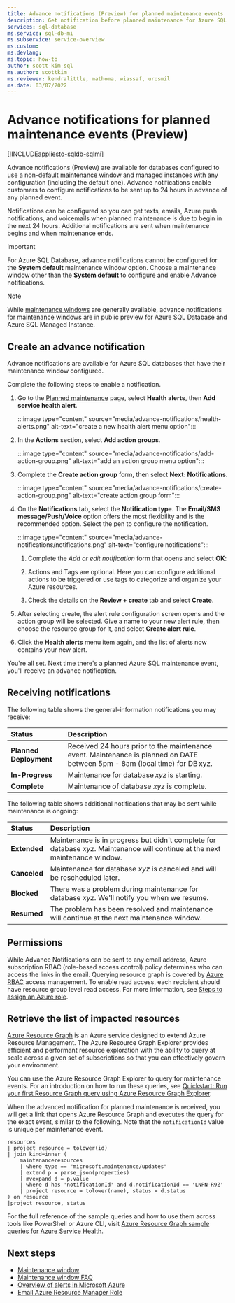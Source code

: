 ```yaml
---
title: Advance notifications (Preview) for planned maintenance events
description: Get notification before planned maintenance for Azure SQL Database.
services: sql-database
ms.service: sql-db-mi
ms.subservice: service-overview
ms.custom: 
ms.devlang: 
ms.topic: how-to
author: scott-kim-sql
ms.author: scottkim
ms.reviewer: kendralittle, mathoma, wiassaf, urosmil
ms.date: 03/07/2022
---
```

# Advance notifications for planned maintenance events (Preview)
[!INCLUDE[appliesto-sqldb-sqlmi](../includes/appliesto-sqldb-sqlmi.md)]

Advance notifications (Preview) are available for databases configured to use a non-default [maintenance window](maintenance-window.md) and managed instances with any configuration (including the default one). Advance notifications enable customers to configure notifications to be sent up to 24 hours in advance of any planned event. 

Notifications can be configured so you can get texts, emails, Azure push notifications, and voicemails when planned maintenance is due to begin in the next 24 hours. Additional notifications are sent when maintenance begins and when maintenance ends.

> [!IMPORTANT]
> For Azure SQL Database, advance notifications cannot be configured for the **System default** maintenance window option. Choose a maintenance window other than the **System default** to configure and enable Advance notifications.

> [!NOTE]
> While [maintenance windows](maintenance-window.md) are generally available, advance notifications for maintenance windows are in public preview for Azure SQL Database and Azure SQL Managed Instance.

## Create an advance notification

Advance notifications are available for Azure SQL databases that have their maintenance window configured. 

Complete the following steps to enable a notification.  

1. Go to the [Planned maintenance](https://portal.azure.com/#blade/Microsoft_Azure_Health/AzureHealthBrowseBlade/plannedMaintenance) page, select **Health alerts**, then **Add service health alert**.

    :::image type="content" source="media/advance-notifications/health-alerts.png" alt-text="create a new health alert menu option":::

2. In the **Actions** section, select **Add action groups**. 

    :::image type="content" source="media/advance-notifications/add-action-group.png" alt-text="add an action group menu option":::

3. Complete the **Create action group** form, then select **Next: Notifications**.  

    :::image type="content" source="media/advance-notifications/create-action-group.png" alt-text="create action group form":::

1. On the **Notifications** tab, select the **Notification type**. The **Email/SMS message/Push/Voice** option offers the most flexibility and is the recommended option. Select the pen to configure the notification.  

    :::image type="content" source="media/advance-notifications/notifications.png" alt-text="configure notifications":::

   1. Complete the *Add or edit notification* form that opens and select **OK**: 

   2. Actions and Tags are optional. Here you can configure additional actions to be triggered or use tags to categorize and organize your Azure resources. 

   4. Check the details on the **Review + create** tab and select **Create**. 

7. After selecting create, the alert rule configuration screen opens and the action group will be selected. Give a name to your new alert rule, then choose the resource group for it, and select **Create alert rule**. 

8. Click the **Health alerts** menu item again, and the list of alerts now contains your new alert. 


You're all set. Next time there's a planned Azure SQL maintenance event, you'll receive an advance notification.

## Receiving notifications

The following table shows the general-information notifications you may receive: 

|Status|Description|
|:---|:---|
|**Planned Deployment**| Received 24 hours prior to the maintenance event. Maintenance is planned on DATE between 5pm - 8am (local time) for DB xyz.|
|**In-Progress** | Maintenance for database *xyz* is starting.| 
|**Complete** | Maintenance of database *xyz* is complete. |

The following table shows additional notifications that may be sent while maintenance is ongoing: 

|Status|Description|
|:---|:---|
|**Extended** | Maintenance is in progress but didn't complete for database *xyz*. Maintenance will continue at the next maintenance window.| 
|**Canceled**| Maintenance for database *xyz* is canceled and will be rescheduled later. |
|**Blocked**|There was a problem during maintenance for database *xyz*. We'll notify you when we resume.| 
|**Resumed**|The problem has been resolved and maintenance will continue at the next maintenance window.|

## Permissions

While Advance Notifications can be sent to any email address, Azure subscription RBAC (role-based access control) policy determines who can access the links in the email. Querying resource graph is covered by [Azure RBAC](../../role-based-access-control/overview.md) access management.  To enable read access, each recipient should have resource group level read access. For more information, see [Steps to assign an Azure role](../../role-based-access-control/role-assignments-steps.md).

## Retrieve the list of impacted resources

[Azure Resource Graph](../../governance/resource-graph/overview.md) is an Azure service designed to extend Azure Resource Management. The Azure Resource Graph Explorer provides efficient and performant resource exploration with the ability to query at scale across a given set of subscriptions so that you can effectively govern your environment. 

You can use the Azure Resource Graph Explorer to query for maintenance events. For an introduction on how to run these queries, see [Quickstart: Run your first Resource Graph query using Azure Resource Graph Explorer](../../governance/resource-graph/first-query-portal.md).

When the advanced notification for planned maintenance is received, you will get a link that opens Azure Resource Graph and executes the query for the exact event, similar to the following. Note that the `notificationId` value is unique per maintenance event.  

```kusto
resources
| project resource = tolower(id)
| join kind=inner (
    maintenanceresources
    | where type == "microsoft.maintenance/updates"
    | extend p = parse_json(properties)
    | mvexpand d = p.value
    | where d has 'notificationId' and d.notificationId == 'LNPN-R9Z'
    | project resource = tolower(name), status = d.status
) on resource
|project resource, status
```

For the full reference of the sample queries and how to use them across tools like PowerShell or Azure CLI, visit [Azure Resource Graph sample queries for Azure Service Health](../../service-health/resource-graph-samples.md).


## Next steps

- [Maintenance window](maintenance-window.md)
- [Maintenance window FAQ](maintenance-window-faq.yml)
- [Overview of alerts in Microsoft Azure](../../azure-monitor/alerts/alerts-overview.md)
- [Email Azure Resource Manager Role](../../azure-monitor/alerts/action-groups.md#email-azure-resource-manager-role)
